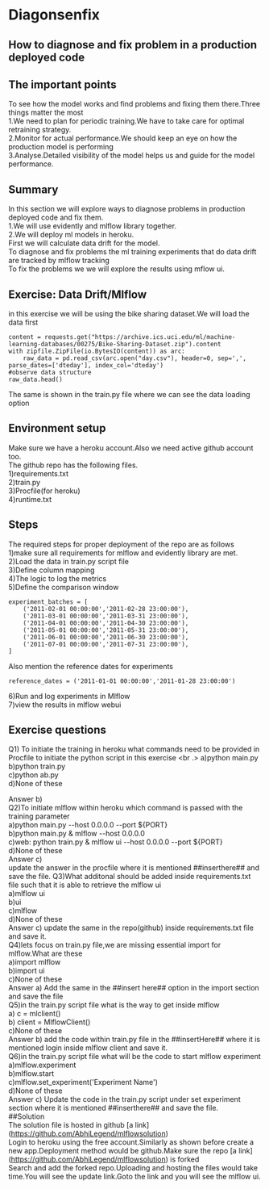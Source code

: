 # Diagonsenfix
## How to diagnose and fix problem in a production deployed code <br />
## The important points <br />
To see how the model works and find problems and fixing them there.Three things matter the most <br />
1.We need to plan for periodic training.We have to take care for optimal retraining strategy. <br />
2.Monitor for actual performance.We should keep an eye on how the production model is performing <br />
3.Analyse.Detailed visibility of the model helps us and guide for the model performance. <br />
## Summary <br />
In this section we will explore ways to diagnose problems in production deployed code and fix them. <br />
1.We will use evidently and mlflow library together. <br />
2.We will deploy ml models in heroku. <br />
First we will calculate data drift for the model. <br />
To diagnose and fix problems the ml training experiments that do data drift are tracked by mlflow tracking <br />
To fix the problems we we will explore the results using mflow ui. <br />
## Exercise: Data Drift/Mlflow <br />
in this exercise we will be using the bike sharing dataset.We will load the data first <br />
```
content = requests.get("https://archive.ics.uci.edu/ml/machine-learning-databases/00275/Bike-Sharing-Dataset.zip").content
with zipfile.ZipFile(io.BytesIO(content)) as arc:
    raw_data = pd.read_csv(arc.open("day.csv"), header=0, sep=',', parse_dates=['dteday'], index_col='dteday')
#observe data structure
raw_data.head()
```
The same is shown in the train.py file where we can see the data loading option <br />
## Environment setup <br />
Make sure we have a heroku account.Also we need active github account too. <br />
The github repo has the following files. <br />
1)requirements.txt <br />
2)train.py        <br />
3)Procfile(for heroku) <br />
4)runtime.txt <br />
## Steps <br />
The required steps for proper deployment of the repo are as follows <br />
1)make sure all requirements for mlflow and evidently library are met. <br />
2)Load the data in train.py script file <br />
3)Define column mapping  <br />
4)The logic to log the metrics <br />
5)Define the comparison window <br />
```
experiment_batches = [
    ('2011-02-01 00:00:00','2011-02-28 23:00:00'),
    ('2011-03-01 00:00:00','2011-03-31 23:00:00'),
    ('2011-04-01 00:00:00','2011-04-30 23:00:00'),
    ('2011-05-01 00:00:00','2011-05-31 23:00:00'),  
    ('2011-06-01 00:00:00','2011-06-30 23:00:00'), 
    ('2011-07-01 00:00:00','2011-07-31 23:00:00'), 
]

```
Also mention the reference dates for experiments <br />
```
reference_dates = ('2011-01-01 00:00:00','2011-01-28 23:00:00')
```
6)Run and log experiments in Mlflow <br />
7)view the results in mlflow webui <br />
## Exercise questions <br />
Q1) To initiate the training in heroku what commands need to be provided in Procfile to initiate the python script in this exercise <br .>
a)python main.py <br />
b)python train.py <br />
c)python ab.py <br />
d)None of these <br />

Answer b) <br />
Q2)To initiate mlflow within heroku which command is passed with the training parameter <br />
a)python main.py --host 0.0.0.0 --port ${PORT} <br />
b)python main.py & mlflow --host 0.0.0.0 <br />
c)web: python train.py & mlflow ui --host 0.0.0.0 --port ${PORT} <br />
d)None of these <br />
Answer c) <br /> update the answer in the procfile where it is mentioned ##inserthere## and save the file.
Q3)What additonal should be added inside requirements.txt file such that it is able to retrieve the mlflow ui <br />
a)mlflow ui <br />
b)ui <br />
c)mlflow <br />
d)None of these <br />
Answer c) update the same in the repo(github) inside requirements.txt file and save it. <br />
Q4)lets focus on train.py file,we are missing essential import for mlflow.What are these <br />
a)import mlflow <br />
b)import ui <br />
c)None of these <br />
Answer a) Add the same in the ##insert here## option in the import section and save the file <br />
Q5)in the train.py script file what is the way to get inside mlflow <br />
a) c = mlclient() <br />
b) client = MlflowClient() <br />
c)None of these <br />
Answer b) add the code within train.py file in the ##insertHere## where it is mentioned login inside mlflow client and save it. <br />
Q6)in the train.py script file what will be the code to start mlflow experiment <br />
a)mlflow.experiment <br />
b)mlflow.start <br />
c)mlflow.set_experiment('Experiment Name') <br />
d)None of these  <br />
Answer c) Update the code in the train.py script under set experiment section where it is mentioned ##inserthere## and save the file. <br />
##Solution <br />
The solution file is hosted in github [a link] (https://github.com/AbhiLegend/mlflowsolution) <br />
Login to heroku using the free account.Similarly as shown before create a new app.Deployment method would be github.Make sure the repo [a link] (https://github.com/AbhiLegend/mlflowsolution) is forked <br />
Search and add the forked repo.Uploading and hosting the files would take time.You will see the update link.Goto the link and you will see the mlflow ui. <br />
















